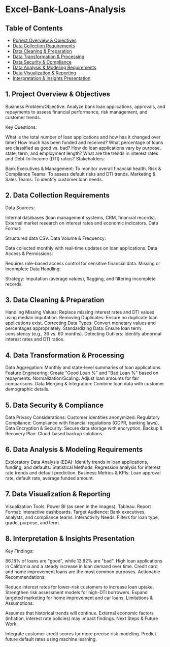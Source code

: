 # Excel-Bank-Loans-Analysis 

## Table of Contents
- [Porject Overview & Objectives](https://github.com/XBarc16/Data-Analyst-Portfolio/blob/main/Project/Excel%20Projects/Excel%20%20Bank%20Loans%20Analysis/Readme.md#1.ProjectOverview&Objectives)
- [Data Collection Requirements](https://github.com/XBarc16/Data-Analyst-Portfolio/blob/main/Project/Excel%20Projects/Excel%20%20Bank%20Loans%20Analysis/Readme.md#2.DataCollectionRequirements)
- [Data Cleaning & Preparation](https://www.kaggle.com/xavierberge)  
- [Data Transformation & Processing](https://github.com/XBarc16/Xbarc16/blob/main/README.md#certificates)
- [Data Security & Compliance]( https://github.com/XBarc16/Xbarc16/blob/main/README.md#contacts)
- [Data Analysis & Modeling Requirements](https://www.kaggle.com/xavierberge)  
- [Data Visualization & Reporting](https://github.com/XBarc16/Xbarc16/blob/main/README.md#certificates)
- [Interpretation & Insights Presentation]( https://github.com/XBarc16/Xbarc16/blob/main/README.md#contacts)

## 1. Project Overview & Objectives

Business Problem/Objective:
Analyze bank loan applications, approvals, and repayments to assess financial performance, risk management, and customer trends.

Key Questions:

What is the total number of loan applications and how has it changed over time?
How much has been funded and received?
What percentage of loans are classified as good vs. bad?
How do loan applications vary by purpose, state, term, and employment length?
What are the trends in interest rates and Debt-to-Income (DTI) ratios?
Stakeholders:

Bank Executives & Management: To monitor overall financial health.
Risk & Compliance Teams: To assess default risks and DTI trends.
Marketing & Sales Teams: To identify customer loan needs.

## 2. Data Collection Requirements

Data Sources:

Internal databases (loan management systems, CRM, financial records).
External market research on interest rates and economic indicators.
Data Format:

Structured data CSV.
Data Volume & Frequency:

Data collected monthly with real-time updates on loan applications.
Data Access & Permissions:

Requires role-based access control for sensitive financial data.
Missing or Incomplete Data Handling:

Strategy: Imputation (average values), flagging, and filtering incomplete records.

## 3. Data Cleaning & Preparation

Handling Missing Values: Replace missing interest rates and DTI values using median imputation.
Removing Duplicates: Ensure no duplicate loan applications exist.
Correcting Data Types: Convert monetary values and percentages appropriately.
Standardizing Data: Ensure loan term consistency (e.g., 36 vs. 60 months).
Detecting Outliers: Identify abnormal interest rates and DTI ratios.

## 4. Data Transformation & Processing

Data Aggregation: Monthly and state-level summaries of loan applications.
Feature Engineering: Create "Good Loan %" and "Bad Loan %" based on repayments.
Normalization/Scaling: Adjust loan amounts for fair comparisons.
Data Merging & Integration: Combine loan data with customer demographic details.

## 5. Data Security & Compliance

Data Privacy Considerations: Customer identities anonymized.
Regulatory Compliance: Compliance with financial regulations (GDPR, banking laws).
Data Encryption & Security: Secure data storage with encryption.
Backup & Recovery Plan: Cloud-based backup solutions.

## 6. Data Analysis & Modeling Requirements

Exploratory Data Analysis (EDA): Identify trends in loan applications, funding, and defaults.
Statistical Methods: Regression analysis for interest rate trends and default prediction.
Business Metrics & KPIs: Loan approval rate, default rate, average funded amount.

## 7. Data Visualization & Reporting

Visualization Tools: Power BI (as seen in the images), Tableau.
Report Format: Interactive dashboards.
Target Audience: Bank executives, analysts, and compliance teams.
Interactivity Needs: Filters for loan type, grade, purpose, and term.

## 8. Interpretation & Insights Presentation

Key Findings:

86.18% of loans are "good", while 13.82% are "bad".
High loan applications in California and a steady increase in loan demand over time.
Credit card and home improvement loans are the most common purposes.
Actionable Recommendations:

Reduce interest rates for lower-risk customers to increase loan uptake.
Strengthen risk assessment models for high-DTI borrowers.
Expand targeted marketing for home improvement and car loans.
Limitations & Assumptions:

Assumes that historical trends will continue.
External economic factors (inflation, interest rate policies) may impact findings.
Next Steps & Future Work:

Integrate customer credit scores for more precise risk modeling.
Predict future default rates using machine learning.
